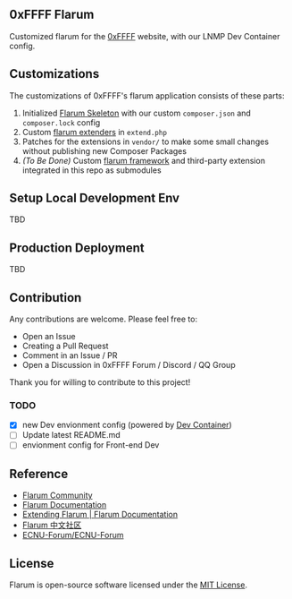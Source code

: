 ## 0xFFFF Flarum
Customized flarum for the [0xFFFF](https://0xffff.one/) website, with our LNMP Dev Container config.

## Customizations
The customizations of 0xFFFF's flarum application consists of these parts:
1. Initialized [Flarum Skeleton](https://github.com/flarum/flarum) with our custom `composer.json` and `composer.lock` config
2. Custom [flarum extenders](https://docs.flarum.org/extend/start#extenders) in `extend.php`
3. Patches for the extensions in `vendor/` to make some small changes without publishing new Composer Packages
4. *(To Be Done)* Custom [flarum framework](https://github.com/flarum/framework) and third-party extension integrated in this repo as submodules

## Setup Local Development Env
TBD

## Production Deployment
TBD

## Contribution
Any contributions are welcome. Please feel free to:

* Open an Issue
* Creating a Pull Request
* Comment in an Issue / PR
* Open a Discussion in 0xFFFF Forum / Discord / QQ Group

Thank you for willing to contribute to this project!

### TODO

 - [x] new Dev envionment config (powered by [Dev Container](https://containers.dev/overview))
 - [ ] Update latest README.md
 - [ ] envionment config for Front-end Dev

## Reference
 * [Flarum Community](https://discuss.flarum.org/)
 * [Flarum Documentation](https://docs.flarum.org/)
 * [Extending Flarum | Flarum Documentation](https://docs.flarum.org/extend/)
 * [Flarum 中文社区](https://discuss.flarum.org.cn/)
 * [ECNU-Forum/ECNU-Forum](https://github.com/ECNU-Forum/ECNU-Forum)

## License

Flarum is open-source software licensed under the [MIT License](https://github.com/flarum/flarum/blob/master/LICENSE).

